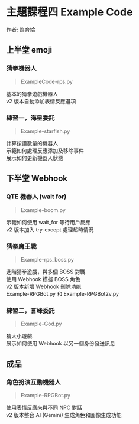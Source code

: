 # 主題課程四 Example Code
作者: 許育綸

## 上半堂 emoji
### 猜拳機器人
> ExampleCode-rps.py

基本的猜拳遊戲機器人 <br/>
v2 版本自動添加表情反應選項

### 練習一，海星委託
> Example-starfish.py

計算按讚數量的機器人 <br/>
示範如何處理反應添加及移除事件 <br/>
展示如何更新機器人狀態

## 下半堂 Webhook
### QTE 機器人 (wait for)
> Example-boom.py 

示範如何使用 wait_for 等待用戶反應 <br/>
v2 版本加入 try-except 處理超時情況

### 猜拳魔王戰
> Example-rps_boss.py

進階猜拳遊戲，與多個 BOSS 對戰 <br/>
使用 Webhook 模擬 BOSS 角色 <br/>
v2 版本新增 Webhook 刪除功能 <br/>
Example-RPGBot.py 和 Example-RPGBot2v.py

### 練習二，言峰委託
> Example-God.py

猜大小遊戲 <br/>
展示如何使用 Webhook 以另一個身份發送訊息

## 成品
### 角色扮演互動機器人
> Example-RPGBot.py 

使用表情反應來與不同 NPC 對話 <br/>
v2 版本整合 AI (Gemini) 生成角色和圖像生成功能
